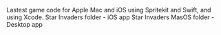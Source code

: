 Lastest game code for Apple Mac and iOS using Spritekit and Swift, and using Xcode.
Star Invaders folder - iOS app
Star Invaders MasOS folder - Desktop app
